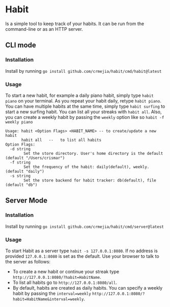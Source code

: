 # Habit
Is a simple tool to keep track of your habits. It can be run from the command-line or as an HTTP server.

## CLI mode
### Installation
Install by running `go install github.com/crmejia/habit/cmd/habit@latest`

### Usage
To start a new habit, for example a daily piano habit, simply type `habit piano`  on your terminal. As you repeat your habit daily, 
retype `habit piano`. You can have multiple habits at the same time, simply type `habit surfing` to start a new surfing 
habit. You can list all your streaks with `habit all`. Also, you can create a weekly habit by passing the `weekly` option
like so `habit -f weekly piano`
```
Usage: habit <Option Flags> <HABIT_NAME> -- to create/update a new habit
       habit all   --   to list all habits
Option Flags:
  -d string
    	Set the store directory. User's home directory is the default (default "/Users/crismar")
  -f string
    	Set the frequency of the habit: daily(default), weekly. (default "daily")
  -s string
    	Set the store backend for habit tracker: db(default), file (default "db")
```

## Server Mode
### Installation
Install by running `go install github.com/crmejia/habit/cmd/server@latest`

### Usage
To start Habit as a server type `habit -s 127.0.0.1:8080`. If no address is provided `127.0.0.1:8080` is set as the
default. Use your browser to talk to the server as follows:
* To create a new habit or continue your streak type `http://127.0.0.1:8080/?habit=HabitName`.
* To list all habits go to `http://127.0.0.1:8080/all`.
* By default, habits are created as daily habits. You can specify a weekly habit by passing the `interval=weekly`
  `http://127.0.0.1:8080/?habit=HabitName&interval=weekly`.

